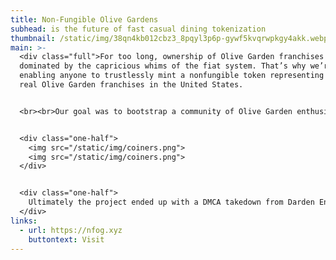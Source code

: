 ```yaml
---
title: Non-Fungible Olive Gardens
subhead: is the future of fast casual dining tokenization
thumbnail: /static/img/38qn4kb012cbz3_8pqyl3p6p-gywf5kvqrwpkgy4akk.webp
main: >-
  <div class="full">For too long, ownership of Olive Garden franchises has been
  dominated by the capricious whims of the fiat system. That’s why we’re
  enabling anyone to trustlessly mint a nonfungible token representing 1 of 880
  real Olive Garden franchises in the United States.


  <br><br>Our goal was to bootstrap a community of Olive Garden enthusiasts, which is the franchise mint price was tethered to the reasonable cost of a Tour Of Italy entree ($19.99, as of Dec 20, 2021).<br><br><br></div>


  <div class="one-half">
    <img src="/static/img/coiners.png">
    <img src="/static/img/coiners.png">
  </div>


  <div class="one-half">
    Ultimately the project ended up with a DMCA takedown from Darden Enterprises and subsequent delisting from OpenSea. But the memories and the unlimited breadsticks remain.
  </div>
links:
  - url: https://nfog.xyz
    buttontext: Visit
---
```

